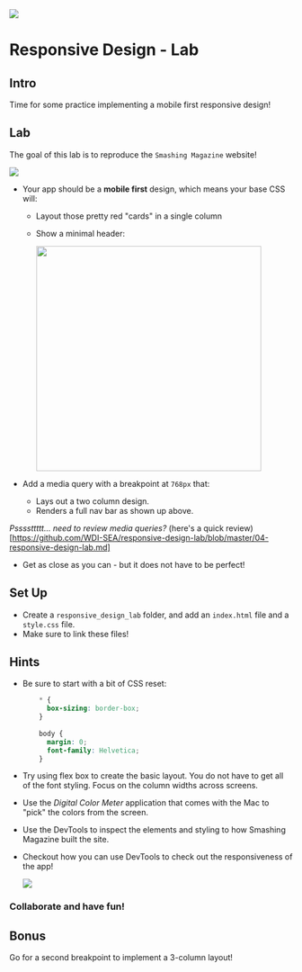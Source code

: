 <img src="https://i.imgur.com/RZwMZi2.png">

# Responsive Design - Lab

## Intro

Time for some practice implementing a mobile first responsive design!


## Lab

The goal of this lab is to reproduce the `Smashing Magazine` website!

<img src="https://i.imgur.com/KozEWGq.png">

- Your app should be a **mobile first** design, which means your base CSS will:
	- Layout those pretty red "cards" in a single column
	- Show a minimal header:
	
		<img src="https://i.imgur.com/U3CqzEp.png" height="400">

- Add a media query with a breakpoint at `768px` that:
	- Lays out a two column design.
	- Renders a full nav bar as shown up above.
	
*Pssssttttt... need to review media queries?* (here's a quick review)[https://github.com/WDI-SEA/responsive-design-lab/blob/master/04-responsive-design-lab.md]

- Get as close as you can - but it does not have to be perfect!


## Set Up

- Create a `responsive_design_lab` folder, and add an `index.html` file and a `style.css` file. 
- Make sure to link these files!

## Hints

- Be sure to start with a bit of CSS reset:

	```css
		* {
		  box-sizing: border-box;
		}
		
		body {
		  margin: 0;
		  font-family: Helvetica;
		}
	```
	
- Try using flex box to create the basic layout. You do not have to get all of the font styling. Focus on the column widths across screens.

- Use the _Digital Color Meter_ application that comes with the Mac to "pick" the colors from the screen.

- Use the DevTools to inspect the elements and styling to how Smashing Magazine built the site.

- Checkout how you can use DevTools to check out the responsiveness of the app!

	<img src="https://i.imgur.com/pDO6ibJ.png">

### Collaborate and have fun!

## Bonus

Go for a second breakpoint to implement a 3-column layout!

